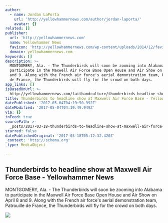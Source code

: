 ```yaml
---
author:
  - name: Jordan LaPorta
    url: 'http://yellowhammernews.com/author/jordan-laporta/'
    avatar: {}
related: []
publisher:
  url: 'http://yellowhammernews.com'
  name: Yellowhammer News
  favicon: 'http://yellowhammernews.com/wp-content/uploads/2014/12/favicon.ico'
  domain: yellowhammernews.com
keywords: []
description: >-
  MONTGOMERY, Ala. - The Thunderbirds will soon be zooming into Alabama to
  participate in the Maxwell Air Force Base Open House and Air Show on April 8
  and 9. Along with the French air force's aerial demonstration team, Patrouille
  de France, the Thunderbirds will fly for the crowd on both days.
app_links: []
isBasedOnUrl: >-
  http://yellowhammernews.com/faithandculture/thunderbirds-headline-show-maxwell-air-force-base/
title: Thunderbirds to headline show at Maxwell Air Force Base - Yellowhammer News
datePublished: '2017-05-04T04:19:50.992Z'
dateModified: '2017-05-04T04:19:49.949Z'
via: {}
inFeed: true
sourcePath: >-
  _posts/2017-03-18-thunderbirds-to-headline-show-at-maxwell-air-force-base-ye.md
starred: false
datePublishedOriginal: '2017-03-18T05:12:32.420Z'
_context: 'http://schema.org'
_type: MediaObject

---
```

<article style=""><h1>Thunderbirds to headline show at Maxwell Air Force Base - Yellowhammer News</h1><p>MONTGOMERY, Ala. - The Thunderbirds will soon be zooming into Alabama to participate in the Maxwell Air Force Base Open House and Air Show on April 8 and 9. Along with the French air force's aerial demonstration team, Patrouille de France, the Thunderbirds will fly for the crowd on both days.</p><img src="http://yellowhammernews.com/wp-content/uploads/2017/03/Thunderbirds.jpg" /></article>